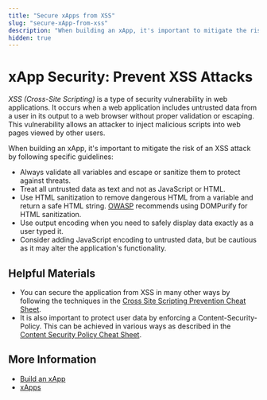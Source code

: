 ```yaml
---
title: "Secure xApps from XSS"
slug: "secure-xApp-from-xss"
description: "When building an xApp, it's important to mitigate the risk of an XSS attack by following specific guidelines."
hidden: true
---
```


# xApp Security: Prevent XSS Attacks

_XSS (Cross-Site Scripting)_ is a type of security vulnerability in web applications. It occurs when a web application includes untrusted data from a user in its output to a web browser without proper validation or escaping. This vulnerability allows an attacker to inject malicious scripts into web pages viewed by other users.

When building an xApp, it's important to mitigate the risk of an XSS attack by following specific guidelines:

- Always validate all variables and escape or sanitize them to protect against threats.
- Treat all untrusted data as text and not as JavaScript or HTML.
- Use HTML sanitization to remove dangerous HTML from a variable and return a safe HTML string. [OWASP](https://en.wikipedia.org/wiki/OWASP) recommends using DOMPurify for HTML sanitization.
- Use output encoding when you need to safely display data exactly as a user typed it.
- Consider adding JavaScript encoding to untrusted data, but be cautious as it may alter the application's functionality.

## Helpful Materials

- You can secure the application from XSS in many other ways by following the techniques in the [Cross Site Scripting Prevention Cheat Sheet](https://cheatsheetseries.owasp.org/cheatsheets/Cross_Site_Scripting_Prevention_Cheat_Sheet.html).
- It is also important to protect user data by enforcing a Content-Security-Policy. This can be achieved in various ways as described in the [Content Security Policy Cheat Sheet](https://cheatsheetseries.owasp.org/cheatsheets/Content_Security_Policy_Cheat_Sheet.html).

## More Information

- [Build an xApp](../build/overview.md)
- [xApps](../overview.md)